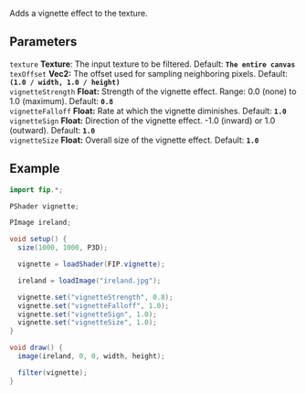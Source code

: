 Adds a vignette effect to the texture.

## Parameters
`texture` **Texture**: The input texture to be filtered. Default: **`The entire canvas`**
<br>
`texOffset` **Vec2:** The offset used for sampling neighboring pixels. Default: **`(1.0 / width, 1.0 / height)`**
<br>
`vignetteStrength` **Float:** Strength of the vignette effect. Range: 0.0 (none) to 1.0 (maximum). Default: **`0.8`**
<br>
`vignetteFalloff` **Float:** Rate at which the vignette diminishes. Default: **`1.0`**
<br>
`vignetteSign` **Float:** Direction of the vignette effect. -1.0 (inward) or 1.0 (outward). Default: **`1.0`**
<br>
`vignetteSize` **Float:** Overall size of the vignette effect. Default: **`1.0`**

## Example
```java
import fip.*;

PShader vignette;

PImage ireland;

void setup() {
  size(1000, 1000, P3D);

  vignette = loadShader(FIP.vignette);

  ireland = loadImage("ireland.jpg");

  vignette.set("vignetteStrength", 0.8);
  vignette.set("vignetteFalloff", 1.0);
  vignette.set("vignetteSign", 1.0);
  vignette.set("vignetteSize", 1.0);
}

void draw() {
  image(ireland, 0, 0, width, height);

  filter(vignette);
}

```